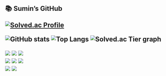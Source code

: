 <span>
  <h2> 📚 Sumin’s GitHub 

  [![Solved.ac Profile](https://mazassumnida.wtf/api/mini/generate_badge?boj=cm14121453)](https://solved.ac/cm14121453)
</span>

<span>
  <img
        src="https://github-readme-stats.vercel.app/api?username=soomkim00&show_icons=true&include_all_commits=true&hide_rank=false&hide_border=true&theme=transparent"
        alt="GitHub stats"
    />
</span>

<pspan>
<img
    src="https://github-readme-stats.vercel.app/api/top-langs/?username=soomkim00&layout=compact&hide_border=true&theme=transparent"
    alt="Top Langs"
/>
</pspan>

<span>
  <img src="https://mazandi.herokuapp.com/api?handle=cm14121453&theme=dark" alt="Solved.ac Tier graph"/>
</span>



<p>
    <!-- Languages -->
    <img src="https://img.shields.io/badge/Python-3776AB?style=for-the-badge&logo=python&logoColor=white"/>
    <img src="https://img.shields.io/badge/C-00599C?style=for-the-badge&logo=C&logoColor=white"/>
    <img src="https://img.shields.io/badge/C++-00599C?style=for-the-badge&logo=C%2B%2B&logoColor=white"/>
    <br>
    <img src="https://img.shields.io/badge/HTML5-E34F26?style=for-the-badge&logo=html5&logoColor=white"/>
    <img src="https://img.shields.io/badge/CSS3-1572B6?style=for-the-badge&logo=css3&logoColor=white"/>
    <img src="https://img.shields.io/badge/JavaScript-F7DF1E?style=for-the-badge&logo=javascript&logoColor=black"/>
    <br>
    <!-- Frameworks -->
    <img src="https://img.shields.io/badge/Django-092E20?style=for-the-badge&logo=django&logoColor=white"/>
    <img src="https://img.shields.io/badge/Vue.js-4FC08D?style=for-the-badge&logo=vue.js&logoColor=white"/>
</p>
